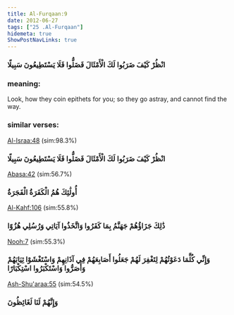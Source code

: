 ```yaml
---
title: Al-Furqaan:9
date: 2012-06-27
tags: ["25 .Al-Furqaan"]
hidemeta: true 
ShowPostNavLinks: true 
---
```

### انْظُرْ كَيْفَ ضَرَبُوا لَكَ الْأَمْثَالَ فَضَلُّوا فَلَا يَسْتَطِيعُونَ سَبِيلًا
### meaning: 
Look, how they coin epithets for you; so they go astray, and cannot find the way.
### similar verses: 

[Al-Israa:48](/17/48) (sim:98.3%)

### انْظُرْ كَيْفَ ضَرَبُوا لَكَ الْأَمْثَالَ فَضَلُّوا فَلَا يَسْتَطِيعُونَ سَبِيلًا

[Abasa:42](/80/42) (sim:56.7%)

### أُولَٰئِكَ هُمُ الْكَفَرَةُ الْفَجَرَةُ

[Al-Kahf:106](/18/106) (sim:55.8%)

### ذَٰلِكَ جَزَاؤُهُمْ جَهَنَّمُ بِمَا كَفَرُوا وَاتَّخَذُوا آيَاتِي وَرُسُلِي هُزُوًا

[Nooh:7](/71/7) (sim:55.3%)

### وَإِنِّي كُلَّمَا دَعَوْتُهُمْ لِتَغْفِرَ لَهُمْ جَعَلُوا أَصَابِعَهُمْ فِي آذَانِهِمْ وَاسْتَغْشَوْا ثِيَابَهُمْ وَأَصَرُّوا وَاسْتَكْبَرُوا اسْتِكْبَارًا

[Ash-Shu'araa:55](/26/55) (sim:54.5%)

### وَإِنَّهُمْ لَنَا لَغَائِظُونَ
